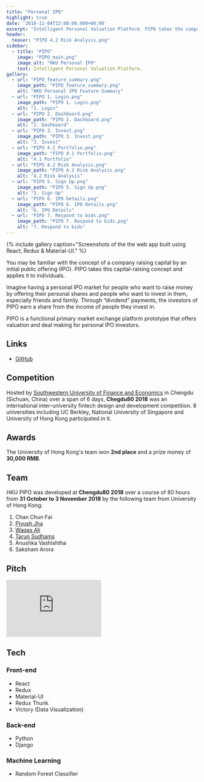 ```yaml
---
title: "Personal IPO"
highlight: true
date: '2018-11-04T12:00:00.000+08:00'
excerpt: "Intelligent Personal Valuation Platform. PIPO takes the company capital-raising concept and applies it to individuals."
header:
  teaser: "PIPO 4.2 Risk Analysis.png"
sidebar:
  - title: "PIPO"
    image: "PIPO_main.png"
    image_alt: "HKU Personal IPO"
    text: Intelligent Personal Valuation Platform.
gallery:
  - url: "PIPO_feature_summary.png"
    image_path: "PIPO_feature_summary.png"
    alt: "HKU Personal IPO Feature Summary"
  - url: "PIPO 1. Login.png"
    image_path: "PIPO 1. Login.png"
    alt: "1. Login"
  - url: "PIPO 2. Dashboard.png"
    image_path: "PIPO 2. Dashboard.png"
    alt: "2. Dashboard"
  - url: "PIPO 3. Invest.png"
    image_path: "PIPO 3. Invest.png"
    alt: "3. Invest"
  - url: "PIPO 4.1 Portfolio.png"
    image_path: "PIPO 4.1 Portfolio.png"
    alt: "4.1 Portfolio"
  - url: "PIPO 4.2 Risk Analysis.png"
    image_path: "PIPO 4.2 Risk Analysis.png"
    alt: "4.2 Risk Analysis"
  - url: "PIPO 5. Sign Up.png"
    image_path: "PIPO 5. Sign Up.png"
    alt: "5. Sign Up"
  - url: "PIPO 6. IPO Details.png"
    image_path: "PIPO 6. IPO Details.png"
    alt: "6. IPO Details"
  - url: "PIPO 7. Respond to bids.png"
    image_path: "PIPO 7. Respond to bids.png"
    alt: "7. Respond to bids"
---
```


{% include gallery caption="Screenshots of the the web app built using React, Redux & Material-UI." %}

You may be familiar with the concept of a company raising capital by an initial public offering (IPO). PIPO takes this capital-raising concept and applies it to individuals.

Imagine having a personal IPO market for people who want to raise money by offering their personal shares and people who want to invest in them, especially friends and family. Through “dividend” payments, the investors of PIPO earn a share from the income of people they invest in.

PIPO is a functional primary market exchange platform prototype that offers valuation and deal making for personal IPO investors.

## Links

* [GitHub](https://github.com/WaqasAliAbbasi/Chengdu80-HKU)

## Competition

Hosted by [Southwestern University of Finance and Economics](https://e.swufe.edu.cn/) in Chengdu (Sichuan, China) over a span of 6 days, **Chegdu80 2018** was an international inter-university fintech design and development competition. 8 universities including UC Berkley, National University of Singapore and University of Hong Kong participated in it.

## Awards

The University of Hong Kong's team won **2nd place** and a prize money of **30,000 RMB**.

## Team

HKU PIPO was developed at **Chengdu80 2018** over a course of 80 hours from **31 October to 3 November 2018** by the following team from University of Hong Kong:

1.  Chan Chun Fai
2.  [Piyush Jha](https://www.linkedin.com/in/piyush-jha/)
3.  [Waqas Ali](https://waqasaliabbasi.com/)
4.  [Tarun Sudhams](https://www.linkedin.com/in/tarun-sudhams-560a6815a/)
5.  Anushka Vashishtha
6.  Saksham Arora

## Pitch

<embed src="https://drive.google.com/viewerng/
viewer?embedded=true&url=https://github.com/WaqasAliAbbasi/Chengdu80-HKU/raw/master/Chengdu%2080%20Final%20Pitch.pdf" width="250">

## Tech

### Front-end

* React
* Redux
* Material-UI
* Redux Thunk
* Victory (Data Visualization)

### Back-end

* Python
* Django

### Machine Learning

* Random Forest Classifier
